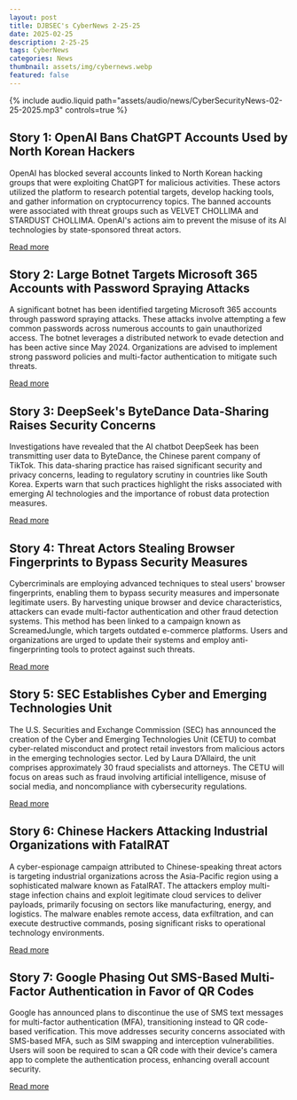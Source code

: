 ```yaml
---
layout: post
title: DJBSEC's CyberNews 2-25-25
date: 2025-02-25
description: 2-25-25
tags: CyberNews
categories: News
thumbnail: assets/img/cybernews.webp
featured: false
---
```



<div class="row mt-3">
    <div class="col-sm mt-3 mt-md-0">
        {% include audio.liquid path="assets/audio/news/CyberSecurityNews-02-25-2025.mp3" controls=true %}
    </div>
</div>

## Story 1: OpenAI Bans ChatGPT Accounts Used by North Korean Hackers

OpenAI has blocked several accounts linked to North Korean hacking groups that were exploiting ChatGPT for malicious activities. These actors utilized the platform to research potential targets, develop hacking tools, and gather information on cryptocurrency topics. The banned accounts were associated with threat groups such as VELVET CHOLLIMA and STARDUST CHOLLIMA. OpenAI's actions aim to prevent the misuse of its AI technologies by state-sponsored threat actors.

[Read more](https://www.bleepingcomputer.com/news/security/openai-bans-chatgpt-accounts-used-by-north-korean-hackers/)

## Story 2: Large Botnet Targets Microsoft 365 Accounts with Password Spraying Attacks

A significant botnet has been identified targeting Microsoft 365 accounts through password spraying attacks. These attacks involve attempting a few common passwords across numerous accounts to gain unauthorized access. The botnet leverages a distributed network to evade detection and has been active since May 2024. Organizations are advised to implement strong password policies and multi-factor authentication to mitigate such threats.

[Read more](https://securityaffairs.com/174595/cyber-crime/large-botnet-targets-m365-password-spraying-attacks.html)

## Story 3: DeepSeek's ByteDance Data-Sharing Raises Security Concerns

Investigations have revealed that the AI chatbot DeepSeek has been transmitting user data to ByteDance, the Chinese parent company of TikTok. This data-sharing practice has raised significant security and privacy concerns, leading to regulatory scrutiny in countries like South Korea. Experts warn that such practices highlight the risks associated with emerging AI technologies and the importance of robust data protection measures.

[Read more](https://www.darkreading.com/cyber-risk/deepseek-bytedance-data-sharing-security-concerns)

## Story 4: Threat Actors Stealing Browser Fingerprints to Bypass Security Measures

Cybercriminals are employing advanced techniques to steal users' browser fingerprints, enabling them to bypass security measures and impersonate legitimate users. By harvesting unique browser and device characteristics, attackers can evade multi-factor authentication and other fraud detection systems. This method has been linked to a campaign known as ScreamedJungle, which targets outdated e-commerce platforms. Users and organizations are urged to update their systems and employ anti-fingerprinting tools to protect against such threats.

[Read more](https://cybersecuritynews.com/threat-actors-stealing-users-browser-fingerprints/)

## Story 5: SEC Establishes Cyber and Emerging Technologies Unit

The U.S. Securities and Exchange Commission (SEC) has announced the creation of the Cyber and Emerging Technologies Unit (CETU) to combat cyber-related misconduct and protect retail investors from malicious actors in the emerging technologies sector. Led by Laura D’Allaird, the unit comprises approximately 30 fraud specialists and attorneys. The CETU will focus on areas such as fraud involving artificial intelligence, misuse of social media, and noncompliance with cybersecurity regulations.

[Read more](https://www.securitymagazine.com/articles/101415-sec-establishes-cyber-and-emerging-technologies-unit)

## Story 6: Chinese Hackers Attacking Industrial Organizations with FatalRAT

A cyber-espionage campaign attributed to Chinese-speaking threat actors is targeting industrial organizations across the Asia-Pacific region using a sophisticated malware known as FatalRAT. The attackers employ multi-stage infection chains and exploit legitimate cloud services to deliver payloads, primarily focusing on sectors like manufacturing, energy, and logistics. The malware enables remote access, data exfiltration, and can execute destructive commands, posing significant risks to operational technology environments.

[Read more](https://cybersecuritynews.com/hackers-attacking-industrial-organizations-with-fatalrat/)

## Story 7: Google Phasing Out SMS-Based Multi-Factor Authentication in Favor of QR Codes

Google has announced plans to discontinue the use of SMS text messages for multi-factor authentication (MFA), transitioning instead to QR code-based verification. This move addresses security concerns associated with SMS-based MFA, such as SIM swapping and interception vulnerabilities. Users will soon be required to scan a QR code with their device's camera app to complete the authentication process, enhancing overall account security.

[Read more](https://www.theregister.com/2025/02/25/google_sms_qr/)
